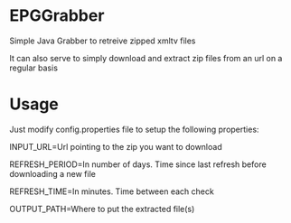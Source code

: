 EPGGrabber
==========

Simple Java Grabber to retreive zipped xmltv files

It can also serve to simply download and extract zip files from an url on a regular basis


Usage
=====

Just modify config.properties file to setup the following properties:

INPUT_URL=Url pointing to the zip you want to download

REFRESH_PERIOD=In number of days. Time since last refresh before downloading a new file

REFRESH_TIME=In minutes. Time between each check

OUTPUT_PATH=Where to put the extracted file(s)
